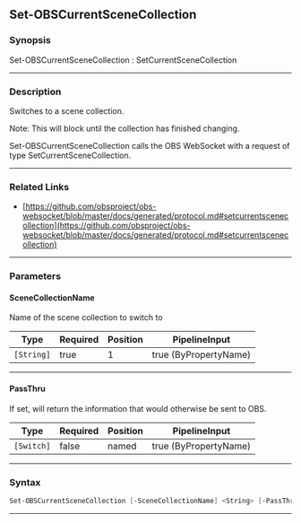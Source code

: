 Set-OBSCurrentSceneCollection
-----------------------------
### Synopsis
Set-OBSCurrentSceneCollection : SetCurrentSceneCollection

---
### Description

Switches to a scene collection.

Note: This will block until the collection has finished changing.


Set-OBSCurrentSceneCollection calls the OBS WebSocket with a request of type SetCurrentSceneCollection.

---
### Related Links
* [https://github.com/obsproject/obs-websocket/blob/master/docs/generated/protocol.md#setcurrentscenecollection](https://github.com/obsproject/obs-websocket/blob/master/docs/generated/protocol.md#setcurrentscenecollection)



---
### Parameters
#### **SceneCollectionName**

Name of the scene collection to switch to






|Type      |Required|Position|PipelineInput        |
|----------|--------|--------|---------------------|
|`[String]`|true    |1       |true (ByPropertyName)|



---
#### **PassThru**

If set, will return the information that would otherwise be sent to OBS.






|Type      |Required|Position|PipelineInput        |
|----------|--------|--------|---------------------|
|`[Switch]`|false   |named   |true (ByPropertyName)|



---
### Syntax
```PowerShell
Set-OBSCurrentSceneCollection [-SceneCollectionName] <String> [-PassThru] [<CommonParameters>]
```
---
